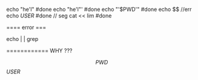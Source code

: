echo "he'l"   #done
echo "he'l"'  #done
echo "'$PWD'" #done
echo $$       //err
echo $USER$   #done
// seg
cat << lim    #done

==== error ===

echo |
| grep





============ WHY ???

$$PWD
$$
$USER$